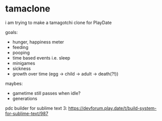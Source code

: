 # tamaclone
i am trying to make a tamagotchi clone for PlayDate

goals:
  - hunger, happiness meter
  - feeding
  - pooping
  - time based events i.e. sleep
  - minigames
  - sickness
  - growth over time (egg -> child -> adult -> death(?!))

maybes:
  - gametime still passes when idle?
  - generations

pdc builder for sublime text 3:
https://devforum.play.date/t/build-system-for-sublime-text/987
